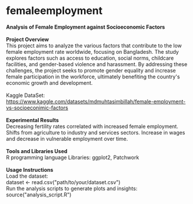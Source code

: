 # femaleemployment
**Analysis of Female Employment against Socioeconomic Factors**<br><br>
**Project Overview**<br>
This project aims to analyze the various factors that contribute to the low female employment rate worldwide, focusing on Bangladesh. The study explores factors such as access to education, social norms, childcare facilities, and gender-based violence and harassment. By addressing these challenges, the project seeks to promote gender equality and increase female participation in the workforce, ultimately benefiting the country's economic growth and development.<br><br>
Kaggle DataSet:<br>
https://www.kaggle.com/datasets/mdmuhtasimbillah/female-employment-vs-socioeconimic-factors<br><br>
**Experimental Results**<br>
Decreasing fertility rates correlated with increased female employment.
Shifts from agriculture to industry and services sectors.
Increase in wages and decrease in vulnerable employment over time.<br><br>
**Tools and Libraries Used**<br>
R programming language
Libraries: ggplot2, Patchwork<br><br>
**Usage Instructions**<br>
Load the dataset:<br>
dataset <- read.csv("path/to/your/dataset.csv")<br>
Run the analysis scripts to generate plots and insights:<br>
source("analysis_script.R")
